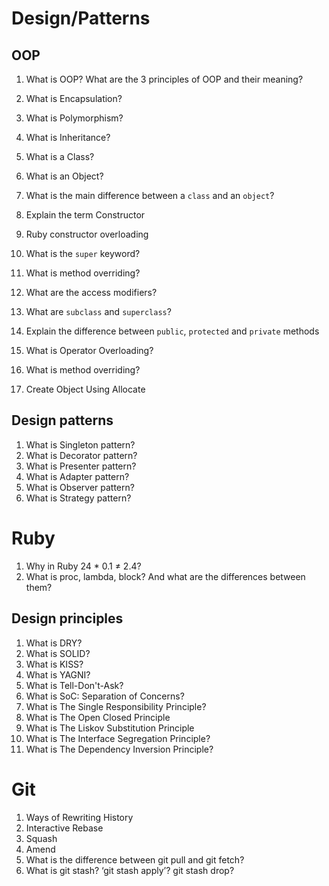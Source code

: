 # Design/Patterns

## OOP

1. What is OOP? What are the 3 principles of OOP and their meaning?
1. What is Encapsulation?
1. What is Polymorphism?
1. What is Inheritance?
1. What is a Class?
1. What is an Object?
1. What is the main difference between a `class` and an `object`?

1. Explain the term Constructor
1. Ruby constructor overloading
1. What is the `super` keyword?
1. What is method overriding?

1. What are the access modifiers?
1. What are `subclass` and `superclass`?
1. Explain the difference between `public`, `protected` and `private` methods

1. What is Operator Overloading?
1. What is method overriding?
1. Create Object Using Allocate

## Design patterns

1. What is Singleton pattern?
1. What is Decorator pattern?
1. What is Presenter pattern?
1. What is Adapter pattern?
1. What is Observer pattern?
1. What is Strategy pattern?

# Ruby

1. Why in Ruby 24 * 0.1 ≠ 2.4?
1. What is proc, lambda, block? And what are the differences between them?

## Design principles

1. What is DRY?
1. What is SOLID?
1. What is KISS?
1. What is YAGNI?
1. What is Tell-Don't-Ask?
1. What is SoC: Separation of Concerns?
1. What is The Single Responsibility Principle?
1. What is The Open Closed Principle
1. What is The Liskov Substitution Principle
1. What is The Interface Segregation Principle?
1. What is The Dependency Inversion Principle?

# Git

1. Ways of Rewriting History
1. Interactive Rebase
1. Squash
1. Amend
1. What is the difference between git pull and git fetch?
1. What is git stash?  ‘git stash apply’? git stash drop?